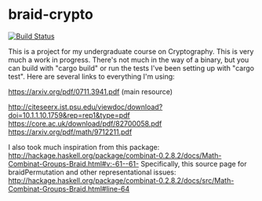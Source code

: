 # braid-crypto

[![Build Status](https://travis-ci.org/Torrencem/braid-crypto.svg?branch=master)](https://travis-ci.org/Torrencem/braid-crypto)

This is a project for my undergraduate course on Cryptography. This is very much a work in progress. There's not much in the way of a binary, but you can build with "cargo build" or run the tests I've been setting up with "cargo test". Here are several links to everything I'm using:

https://arxiv.org/pdf/0711.3941.pdf (main resource)

http://citeseerx.ist.psu.edu/viewdoc/download?doi=10.1.1.10.1759&rep=rep1&type=pdf
https://core.ac.uk/download/pdf/82700058.pdf
https://arxiv.org/pdf/math/9712211.pdf

I also took much inspiration from this package:
http://hackage.haskell.org/package/combinat-0.2.8.2/docs/Math-Combinat-Groups-Braid.html#v:-61--61-
Specifically, this source page for braidPermutation and other representational issues:
http://hackage.haskell.org/package/combinat-0.2.8.2/docs/src/Math-Combinat-Groups-Braid.html#line-64